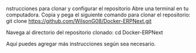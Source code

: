 nstrucciones para clonar y configurar el repositorio
Abre una terminal en tu computadora.
Copia y pega el siguiente comando para clonar el repositorio:
git clone https://github.com/WilsonG08/Docker-ERPNext.git

Navega al directorio del repositorio clonado:
cd Docker-ERPNext

Aquí puedes agregar más instrucciones según sea necesario.
